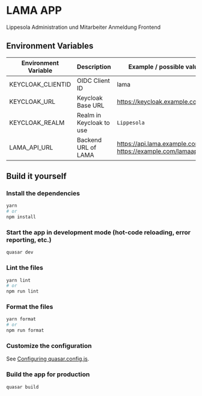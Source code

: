 # LAMA APP
Lippesola Administration und Mitarbeiter Anmeldung Frontend


## Environment Variables

|Environment Variable|Description|Example / possible values|
|------|------|-------|
|KEYCLOAK_CLIENTID|OIDC Client ID|lama|
|KEYCLOAK_URL| Keycloak Base URL| https://keycloak.example.com/auth|
|KEYCLOAK_REALM| Realm in Keycloak to use| `Lippesola`|
|LAMA_API_URL| Backend URL of LAMA| https://api.lama.example.com, https://example.com/lamaapi|


## Build it yourself
### Install the dependencies
```bash
yarn
# or
npm install
```

### Start the app in development mode (hot-code reloading, error reporting, etc.)
```bash
quasar dev
```


### Lint the files
```bash
yarn lint
# or
npm run lint
```


### Format the files
```bash
yarn format
# or
npm run format
```

### Customize the configuration
See [Configuring quasar.config.js](https://v2.quasar.dev/quasar-cli-vite/quasar-config-js).

### Build the app for production
```bash
quasar build
```

